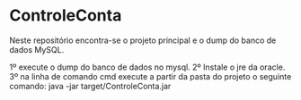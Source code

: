 # ControleConta

Neste repositório encontra-se o projeto principal e o dump do banco de dados MySQL.

1º execute o dump do banco de dados no mysql.
2º Instale o jre da oracle.
3º na linha de comando cmd execute a partir da pasta do projeto o seguinte comando:
java -jar target/ControleConta.jar

